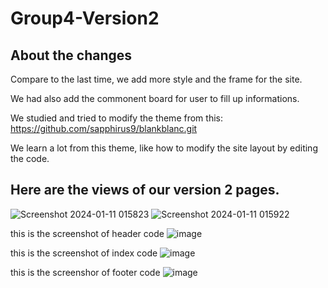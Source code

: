 # Group4-Version2

## About the changes
Compare to the last time, we add more style and the frame for the site.

We had also add the commonent board for user to fill up informations.

We studied and tried to modify the theme from this:
https://github.com/sapphirus9/blankblanc.git

We learn a lot from this theme, like how to modify the site layout by editing the code.

## Here are the views of our version 2 pages.
![Screenshot 2024-01-11 015823](https://github.com/CP-3402-CMS-GroupProject/Group4-Version2/assets/96897237/f97cf766-1e9e-4381-9067-003384d39811)
![Screenshot 2024-01-11 015922](https://github.com/CP-3402-CMS-GroupProject/Group4-Version2/assets/96897237/f59c1b17-1085-42d0-ad45-f0e595d07e9e)


this is the screenshot of header code
![image](https://github.com/CP-3402-CMS-GroupProject/Group4-Version2/assets/96897237/d4dab529-bdb1-4879-b91e-2849ac3d6611)

this is the screenshot of index code
![image](https://github.com/CP-3402-CMS-GroupProject/Group4-Version2/assets/96897237/d34cddf5-ba9c-4209-be93-6872c6fc9cb9)

this is the screenshor of footer code
![image](https://github.com/CP-3402-CMS-GroupProject/Group4-Version2/assets/96897237/16977c77-6c0d-4568-9f18-5086713240a7)
